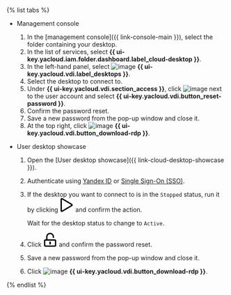 {% list tabs %}

- Management console

   1. In the [management console]({{ link-console-main }}), select the folder containing your desktop.
   1. In the list of services, select **{{ ui-key.yacloud.iam.folder.dashboard.label_cloud-desktop }}**.
   1. In the left-hand panel, select ![image](../../_assets/cloud-desktop/desktops.svg) **{{ ui-key.yacloud.vdi.label_desktops }}**.
   1. Select the desktop to connect to.
   1. Under **{{ ui-key.yacloud.vdi.section_access }}**, click ![image](../../_assets/options.svg) next to the user account and select **{{ ui-key.yacloud.vdi.button_reset-password }}**.
   1. Confirm the password reset.
   1. Save a new password from the pop-up window and close it.
   1. At the top right, click ![image](../../_assets/cloud-desktop/download.svg) **{{ ui-key.yacloud.vdi.button_download-rdp }}**.

- User desktop showcase

   1. Open the [User desktop showcase]({{ link-cloud-desktop-showcase }}).
   1. Authenticate using [Yandex ID](https://yandex.com/support/id/index.html) or [Single Sign-On (SSO)](../../organization/concepts/add-federation.md).
   1. If the desktop you want to connect to is in the `Stopped` status, run it by clicking ![image](../../_assets/cloud-desktop/play.svg) and confirm the action.

      Wait for the desktop status to change to `Active`.
   1. Click ![image](../../_assets/cloud-desktop/reset.svg) and confirm the password reset.
   1. Save a new password from the pop-up window and close it.
   1. Click ![image](../../_assets/cloud-desktop/download.svg) **{{ ui-key.yacloud.vdi.button_download-rdp }}**.

{% endlist %}
